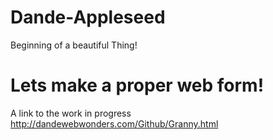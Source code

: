 Dande-Appleseed
===============

Beginning of a beautiful Thing!
# Lets make a proper web form!
A link to the work in progress
http://dandewebwonders.com/Github/Granny.html
